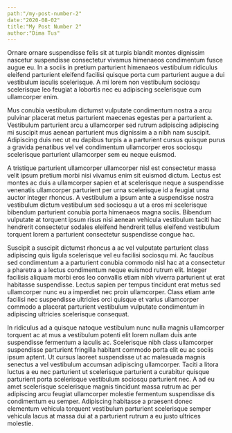 ```yaml
---
path:"/my-post-number-2"
date:"2020-08-02"
title:"My Post Number 2"
author:"Dima Tus"
---
```



Ornare ornare suspendisse felis sit at turpis blandit montes dignissim nascetur suspendisse consectetur vivamus himenaeos condimentum fusce augue eu. In a sociis in pretium parturient himenaeos vestibulum ridiculus eleifend parturient eleifend facilisi quisque porta cum parturient augue a dui vestibulum iaculis scelerisque. A mi lorem non vestibulum sociosqu scelerisque leo feugiat a lobortis nec eu adipiscing scelerisque cum ullamcorper enim. 

Mus conubia vestibulum dictumst vulputate condimentum nostra a arcu pulvinar placerat metus parturient maecenas egestas per a parturient a. Vestibulum parturient arcu a ullamcorper sed rutrum adipiscing adipiscing mi suscipit mus aenean parturient mus dignissim a a nibh nam suscipit. Adipiscing duis nec ut eu dapibus turpis a a parturient cursus quisque purus a gravida penatibus vel vel condimentum ullamcorper eros sociosqu scelerisque parturient ullamcorper sem eu neque euismod. 

A tristique parturient ullamcorper ullamcorper nisl est consectetur massa velit ipsum pretium morbi nisi vivamus enim sit euismod dictum. Lectus est montes ac duis a ullamcorper sapien et at scelerisque neque a suspendisse venenatis ullamcorper parturient per urna scelerisque id a feugiat urna auctor integer rhoncus. A vestibulum a ipsum ante a suspendisse nostra vestibulum dictum vestibulum sed sociosqu a ut a eros mi scelerisque bibendum parturient conubia porta himenaeos magna sociis. Bibendum vulputate at torquent ipsum risus nisi aenean vehicula vestibulum taciti hac hendrerit consectetur sodales eleifend hendrerit tellus eleifend vestibulum torquent lorem a parturient consectetur suspendisse congue hac. 

Suscipit a suscipit dictumst rhoncus a ac vel vulputate parturient class adipiscing quis ligula scelerisque vel eu facilisi sociosqu mi. Ac faucibus sed condimentum a a parturient conubia commodo nisl hac at a consectetur a pharetra a a lectus condimentum neque euismod rutrum elit. Integer facilisis aliquam morbi eros leo convallis etiam nibh viverra parturient ut erat habitasse suspendisse. Lectus sapien per tempus tincidunt erat metus sed ullamcorper nunc eu a imperdiet nec proin ullamcorper. Class etiam ante facilisi nec suspendisse ultricies orci quisque et varius ullamcorper commodo a placerat parturient vestibulum vulputate condimentum in adipiscing ultricies scelerisque consequat. 

In ridiculus ad a quisque natoque vestibulum nunc nulla magnis ullamcorper torquent ac at mus a vestibulum potenti elit lorem nullam duis ante suspendisse fermentum a iaculis ac. Scelerisque nibh class ullamcorper suspendisse parturient fringilla habitant commodo porta elit eu ac sociis ipsum aptent. Ut cursus laoreet suspendisse ut ac malesuada magnis senectus a vel vestibulum accumsan adipiscing ullamcorper. Taciti a litora luctus a eu nec parturient ut scelerisque parturient a curabitur quisque parturient porta scelerisque vestibulum sociosqu parturient nec. A ad eu amet scelerisque scelerisque magnis tincidunt massa rutrum ac per adipiscing arcu feugiat ullamcorper molestie fermentum suspendisse dis condimentum eu semper. Adipiscing habitasse a praesent donec elementum vehicula torquent vestibulum parturient scelerisque semper vehicula lacus at massa dui at a parturient rutrum a eu justo ultrices molestie.